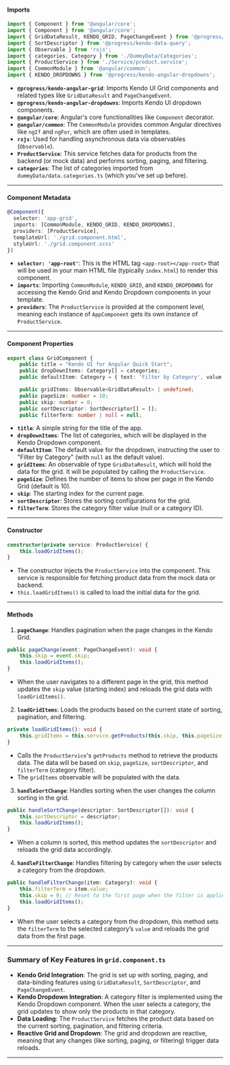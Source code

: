 #### **Imports**
```typescript
import { Component } from '@angular/core';
import { Component } from '@angular/core';
import { GridDataResult, KENDO_GRID, PageChangeEvent } from '@progress/kendo-angular-grid';
import { SortDescriptor } from '@progress/kendo-data-query';
import { Observable } from 'rxjs';
import { categories, Category } from './DummyData/Categories';
import { ProductService } from './Service/product.service';
import { CommonModule } from '@angular/common';
import { KENDO_DROPDOWNS } from '@progress/kendo-angular-dropdowns';
```

* **`@progress/kendo-angular-grid`**: Imports Kendo UI Grid components and related types like `GridDataResult` and `PageChangeEvent`.
* **`@progress/kendo-angular-dropdowns`**: Imports Kendo UI dropdown components.
* **`@angular/core`**: Angular's core functionalities like `Component` decorator.
* **`@angular/common`**: The `CommonModule` provides common Angular directives like `ngIf` and `ngFor`, which are often used in templates.
* **`rxjs`**: Used for handling asynchronous data via observables (`Observable`).
* **`ProductService`**: This service fetches data for products from the backend (or mock data) and performs sorting, paging, and filtering.
* **`categories`**: The list of categories imported from `dummyData/data.categories.ts` (which you've set up before).

---

#### **Component Metadata**

```typescript
@Component({
  selector: 'app-grid',
  imports: [CommonModule, KENDO_GRID, KENDO_DROPDOWNS],
  providers: [ProductService],
  templateUrl: './grid.component.html',
  styleUrl: './grid.component.scss'
})
```

* **`selector: 'app-root'`**: This is the HTML tag `<app-root></app-root>` that will be used in your main HTML file (typically `index.html`) to render this component.
* **`imports`**: Importing `CommonModule`, `KENDO_GRID`, and `KENDO_DROPDOWNS` for accessing the Kendo Grid and Kendo Dropdown components in your template.
* **`providers`**: The `ProductService` is provided at the component level, meaning each instance of `AppComponent` gets its own instance of `ProductService`.

---

#### **Component Properties**

```typescript
export class GridComponent {
    public title = "Kendo UI for Angular Quick Start";
    public dropDownItems: Category[] = categories;
    public defaultItem: Category = { text: 'Filter by Category', value: null };

    public gridItems: Observable<GridDataResult> | undefined;
    public pageSize: number = 10;
    public skip: number = 0;
    public sortDescriptor: SortDescriptor[] = [];
    public filterTerm: number | null = null;
```

* **`title`**: A simple string for the title of the app.
* **`dropDownItems`**: The list of categories, which will be displayed in the Kendo Dropdown component.
* **`defaultItem`**: The default value for the dropdown, instructing the user to "Filter by Category" (with `null` as the default value).
* **`gridItems`**: An observable of type `GridDataResult`, which will hold the data for the grid. It will be populated by calling the `ProductService`.
* **`pageSize`**: Defines the number of items to show per page in the Kendo Grid (default is 10).
* **`skip`**: The starting index for the current page.
* **`sortDescriptor`**: Stores the sorting configurations for the grid.
* **`filterTerm`**: Stores the category filter value (null or a category ID).

---

#### **Constructor**

```typescript
constructor(private service: ProductService) {
    this.loadGridItems();
}
```

* The constructor injects the `ProductService` into the component. This service is responsible for fetching product data from the mock data or backend.
* `this.loadGridItems()` is called to load the initial data for the grid.

---

#### **Methods**

1. **`pageChange`**: Handles pagination when the page changes in the Kendo Grid.

```typescript
public pageChange(event: PageChangeEvent): void {
    this.skip = event.skip;
    this.loadGridItems();
}
```

* When the user navigates to a different page in the grid, this method updates the `skip` value (starting index) and reloads the grid data with `loadGridItems()`.

2. **`loadGridItems`**: Loads the products based on the current state of sorting, pagination, and filtering.

```typescript
private loadGridItems(): void {
    this.gridItems = this.service.getProducts(this.skip, this.pageSize, this.sortDescriptor, this.filterTerm);
}
```

* Calls the `ProductService`'s `getProducts` method to retrieve the products data. The data will be based on `skip`, `pageSize`, `sortDescriptor`, and `filterTerm` (category filter).
* The `gridItems` observable will be populated with the data.

3. **`handleSortChange`**: Handles sorting when the user changes the column sorting in the grid.

```typescript
public handleSortChange(descriptor: SortDescriptor[]): void {
    this.sortDescriptor = descriptor;
    this.loadGridItems();
}
```

* When a column is sorted, this method updates the `sortDescriptor` and reloads the grid data accordingly.

4. **`handleFilterChange`**: Handles filtering by category when the user selects a category from the dropdown.

```typescript
public handleFilterChange(item: Category): void {
    this.filterTerm = item.value;
    this.skip = 0; // Reset to the first page when the filter is applied
    this.loadGridItems();
}
```

* When the user selects a category from the dropdown, this method sets the `filterTerm` to the selected category’s `value` and reloads the grid data from the first page.

---

### **Summary of Key Features in `grid.component.ts`**

* **Kendo Grid Integration**: The grid is set up with sorting, paging, and data-binding features using `GridDataResult`, `SortDescriptor`, and `PageChangeEvent`.
* **Kendo Dropdown Integration**: A category filter is implemented using the Kendo Dropdown component. When the user selects a category, the grid updates to show only the products in that category.
* **Data Loading**: The `ProductService` fetches the product data based on the current sorting, pagination, and filtering criteria.
* **Reactive Grid and Dropdown**: The grid and dropdown are reactive, meaning that any changes (like sorting, paging, or filtering) trigger data reloads.

---
